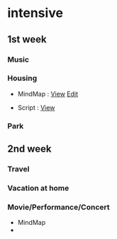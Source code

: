 # intensive

## 1st week

### Music

### Housing

* MindMap : [View](https://www.draw.io/?lightbox=1&p=trees#Uhttps%3A%2F%2Fraw.githubusercontent.com%2Fpassionlim%2Fintensive%2Fmaster%2FIntensive_Housing.html) [Edit](https://www.draw.io/?p=trees#Uhttps%3A%2F%2Fraw.githubusercontent.com%2Fpassionlim%2Fintensive%2Fmaster%2FIntensive_Housing.html)

*  Script : [View](Intensive_Housing.md)

### Park

## 2nd week

### Travel

### Vacation at home

### Movie/Performance/Concert

* MindMap
* 

